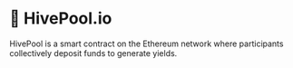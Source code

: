 # 🐝 HivePool.io
HivePool is a smart contract on the Ethereum network where participants collectively deposit funds to generate yields.
